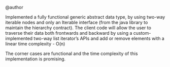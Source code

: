 @author

Implemented a fully functional generic abstract data type, by using two-way iterable nodes and only an Iterable interface (from the java
library to maintain the hierarchy contract). The client code will allow the user to traverse their data both frontwards and backward by using
a custom-implemented two-way list iterator’s APIs and add or remove elements with a linear time complexity - O(n)

The corner cases are functional and the time complexity of this implementation is promising.
